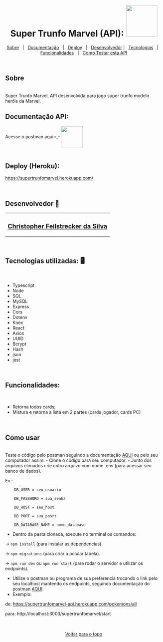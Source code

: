 <h1 align="center" id="top">Super Trunfo Marvel (API): <img src="https://www.casasbahia-imagens.com.br/html/conteudo-produto/833/1684666/imagens/os-vingadores-filme-1.jpg" width="100"></h1>

<p align="center">
  <a href="#sobre">Sobre</a> &#xa0; | &#xa0; 
  <a href="#documentacao">Documentação</a> &#xa0; | &#xa0;
  <a href="#heroku">Deploy</a> &#xa0; | &#xa0;
  <a href="#desenvolvedor">Desenvolvedor</a> | &#xa0;
<a href="#tecnologias">Tecnologias</a> &#xa0; | &#xa0;
<a href="#funcionalidades">Funcionalidades</a> &#xa0; | &#xa0;
<a href="#comousar">Como Testar esta API</a>

</p>
 <br />
 <h2 id="sobre"> Sobre </h2>


<br />
Super Trunfo Marvel, API desenvolvida para jogo super trunfo modelo heróis da Marvel.

<br />

 <h2 id="documentacao"> Documentação API: </h2>


<table>
  <tr>

   Acesse o postman aqui 👉 [ <img src="https://i.pinimg.com/originals/e0/fe/cc/e0fecc7bff04bea3213fca2350289e03.gif" width="70" align="center"> ](https://documenter.getpostman.com/view/18385085/UVyvuuDy)

       
</table>
 
 <h2 id="heroku"> Deploy (Heroku): </h2>

 https://supertrunfomarvel.herokuapp.com/

<br />

 <h2 id="desenvolvedor"> Desenvolvedor 🤖 </h2>


<table>
  <tr>
  <td align="center"><a href="https://github.com/ChristpherFeilstrecker">
   <sub><h2>Christopher Feilstrecker da Silva</h2> </sub> 
       
</table>
<br />

 <h2 id="tecnologias"> Tecnologias utilizadas: 🖥️ </h2>


<br />

- Typescript
- Node
- SQL
- MySQL
- Express
- Cors
- Dotenv
- Knex
- React
- Axios
- UUID
- Bcrypt
- Hash
- json
- jest

<br />

<h2 id="funcionalidades"> Funcionalidades: </h2>


<br />

* Retorna todos cards;
* Mistura e retorna a lista em 2 partes (cards jogador, cards PC)

<br />


 <h2 id="comousar"> Como usar </h2>

<br />
Teste o código pelo postman seguindo a documentação <a href="#documentacao">AQUI</a> ou pelo seu computador assim:
- Clone o código para seu computador.
-  Junto dos arquivos clonados crie outro arquivo com nome .env (para acessar seu banco de dados).
  
   Ex.: 
   
        DB_USER = seu_usuario
  
        DB_PASSWORD = sua_senha
  
        DB_HOST = seu_host
  
        DB_PORT = sua_posrt
  
        DB_DATABASE_NAME = nome_database
  
- Dentro da pasta clonada, execute no terminal os comandos:

->  ```npm install``` (para instalar as dependencias).

->  ```npm migrations``` (para criar a polular tabela).


-> ```npm run dev```  ou ```npm run start``` (para rodar o servidor e utilizar os endpoints).

- Utilize o postman ou programa de sua preferencia trocando o link pelo seu localhost mantendo os endpoints, seguindo  documentação do postman <a href="#documentacao">AQUI</a>.
- Exemplo:

de: https://supertrunfomarvel-api.herokuapp.com/pokemons/all

para: http://localhost:3003/supertrunfomarvel/start

 <br />
 <br />

<div align="center"><a href="#top">Voltar para o topo</a></div>